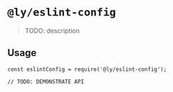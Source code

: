 # `@ly/eslint-config`

> TODO: description

## Usage

```
const eslintConfig = require('@ly/eslint-config');

// TODO: DEMONSTRATE API
```
